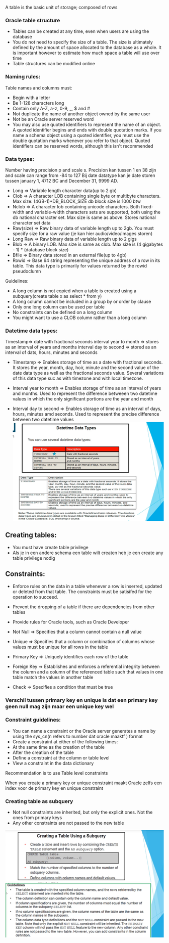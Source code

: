 A table is the basic unit of storage; composed of rows


### Oracle table structure
- Tables can be created at any time, even when users are using the database
- You do not need to specify the size of a table. The size is ultimately defined by the amount of space
  allocated to the database as a whole. It is important however to estimate how much space a table will use over time
- Table structures can be modified online


### Naming rules:
Table names and columns must:
- Begin with a letter
- Be 1-128 characters long
- Contain only A-Z, a-z, 0-9, _, $ and #
- Not duplicate the name of another object owned by the same user
- Not be an Oracle server reserved word
- You may also use quoted identifiers to represent the name of an object. A quoted identifier begins and ends with double quotation marks. If you name a schema object using a quoted identifier, you must use the double quotation marks
whenever you refer to that object. Quoted identifiers can be reserved words, although this isn't recommended



### Data types:

Number having precision p and scale s. Precision kan tussen 1 en 38 zijn and scale can range from -84 to 127
Bij date datatype kan je date storen tussen january 1, 4712 BC and December 31, 9999 AD. 



- Long => Variable length character data(up to 2 gb)
- Clob => A character LOB containing single byte or multibyte characters. Max size: (4GB-1)*DB_BLOCK_SIZE 
db block size is 1000 btw
- Nclob => A character lob containing unicode characters. Both fixed-width and variable-width characters sets are supported,
both using the db national character set. Max size is same as above. Stores national character set data
- Raw(size) => Raw binary data of variable length up to 2gb. You must specify size for a raw value
(je kan hier audio/video/images storen)
- Long Raw => Raw binary data of variable length up to 2 gigs
- Blob => A binary LOB. Max size is same as clob. Max size is (4 gigabytes - 1) * (database block size)
- Bfile => Binary data stored in an external file(up to 4gb)
- Rowid => Base 64 string representing the unique address of a row in its table. This data type is primarily for values returned by the rowid pseudoclumn


Guidelines:
- A long column is not copied when a table is created using a subquery(create table x as select * from y)
- A long column cannot be included in a group by or order by clause
- Only one long column can be used per table
- No constraints can be defined on a long column
- You might want to use a CLOB column rather than a long column


### Datetime data types:
Timestamp=> date with fractional seconds
interval year to month => stores as an interval of years and months
interval day to second => stored as an interval of dats, hours, minutes and seconds

- Timestamp => Enables storage of time as a date with fractional seconds. It stores the year, month, day, hoir, minute and the second value of the date data type as well as the fractional seconds value. Several variations of this data type suc as with timezone and with local timezone.

- Interval year to month => Enables storage of time as an interval of years and months. Used to represent the difference betweeen two datetime values in which the only significant portions are the year and month

- Interval day to second => Enables storage of time as an interval of days, hours, minutes amd seconds. Used to represent the precise
difference between two datetime values
![Alt text](<../resources/datetime data types.png>)


## Creating tables:
- You must have create table privilege
- Als je in een andere schema een table wilt createn heb je een create any table privilege nodig




## Constraints:
- Enforce rules on the data in a table whenever a row is inserred, updated or deleted from that table.
 The constraints must be satisifed for the operation to succeed.
- Prevent the dropping of a table if there are dependencies from other tables
- Provide rules for Oracle tools, such as Oracle Developer

- Not Null => Specifies that a column cannot contain a null value
- Unique => Specifies that a column or combination of columns whose values must be unique for all rows in the table
- Primary Key => Uniquely identifies each row of the table
- Foreign Key => Establishes and enforces a referential integrity between the column and a column of the referenced table such that values in one table match the values in another table
- Check => Specifies a condition that must be true

### Verschil tussen primary key en unique is dat een primary key geen null mag zijn maar een unique key wel





### Constraint guidelines:
- You can name a constraint or the Oracle server generates a name by using the sys_cn(n refers to number dat oracle maaktf ) format
- Create a constraint at either of the following times:
 - At the same time as the creation of the table
 - After the creation of the table
- Define a constraint at the column or table level
- View a constraint in the data dictionary


Recommendation is to use Table level constraints

When you create a primary key or unique constraint maakt Oracle zelfs een index voor de primary key en unique constraint



### Creating table as subquery
- Not null constraints are inherited, but only the explicit ones. Not the ones from primary keys
- Any other constraints are not passed to the new table

![Alt text](<../resources/create table with subquery.png>)